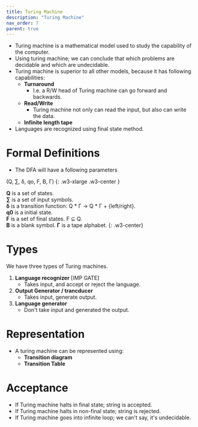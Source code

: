```yaml
---
title: Turing Machine
description: "Turing Machine"
nav_order: 7
parent: true
---
```


- Turing machine is a mathematical model used to study the capability of the computer.
- Using turing machine; we can conclude that which problems are decidable and which are undecidable.
- Turing machine is superior to all other models, because it has following capabilities:
    - **Turnaround**
        - I.e. a R/W head of Turing machine can go forward and backwards.
    - **Read/Write**
        - Turing machine not only can read the input, but also can write the data.
    - **Infinite length tape**
- Languages are recognized using final state method.

# Formal Definitions

- The DFA will have a following parameters

(Q, ∑, δ, qo, F, B, Γ)
{: .w3-xlarge .w3-center }

**Q** is a set of states.<br>
**∑** is a set of input symbols.<br>
**δ** is a transition function: Q * Γ -> Q * Γ + {left/right}.<br>
**q0** is a initial state.<br>
**F** is a set of final states. F ⊆ Q.<br>
**B** is a blank symbol.
**Γ** is a tape alphabet.
{: .w3-center}

# Types

We have three types of Turing machines.

1. **Language recognizer** [IMP GATE]
    - Takes input, and accept or reject the language.
2. **Output Generator / trancducer**
    - Takes input, generate output.
3. **Language generator**
    - Don't take input and generated the output.

# Representation

- A turing machine can be represented using:
    - **Transition diagram**
    - **Transition Table**

# Acceptance 

- If Turing machine halts in final state; string is accepted.
- If Turing machine halts in non-final state; string is rejected.
- If Turing machine goes into infinite loop; we can't say, it's undecidable.
